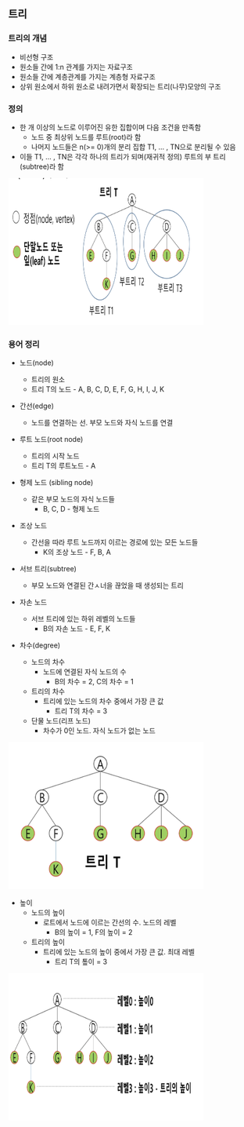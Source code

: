 ## 트리
### 트리의 개념
- 비선형 구조
- 원소들 간에 1:n 관계를 가지는 자료구조
- 원소들 간에 계층관계를 가지는 계층형 자료구조
- 상위 원소에서 하위 원소로 내려가면서 확장되는 트리(나무)모양의 구조

### 정의
- 한 개 이상의 노드로 이루어진 유한 집합이며 다음 조건을 만족함
    - 노드 중 최상위 노드를 루트(root)라 함
    - 나머지 노드들은 n(>= 0)개의 분리 집합 T1, ... , TN으로 분리될 수 있음
- 이들 T1, ... , TN은 각각 하나의 트리가 되며(재귀적 정의) 루트의 부 트리(subtree)라 함
<img src="images/image_1.png" alt="트리 구조" width="400" height="300">

### 용어 정리
- 노드(node) 
    - 트리의 원소
    - 트리 T의 노드 - A, B, C, D, E, F, G, H, I, J, K

- 간선(edge)
    - 노드를 연결하는 선. 부모 노드와 자식 노드를 연결

- 루트 노드(root node)
    - 트리의 시작 노드
    - 트리 T의 루트노드 - A

- 형제 노드 (sibling node)
    - 같은 부모 노드의 자식 노드들
        - B, C, D - 형제 노드

- 조상 노드
    - 간선을 따라 루트 노드까지 이르는 경로에 있는 모든 노드들
         - K의 조상 노드 - F, B, A

- 서브 트리(subtree)
    - 부모 노드와 연결된 간ㅅ너을 끊었을 때 생성되는 트리

- 자손 노드
    - 서브 트리에 있는 하위 레벨의 노드들
        - B의 자손 노드 - E, F, K

- 차수(degree)
    - 노드의 차수
        - 노드에 연결된 자식 노드의 수
            - B의 차수 = 2, C의 차수 = 1
    - 트리의 차수
        - 트리에 있는 노드의 차수 중에서 가장 큰 값
            - 트리 T의 차수 = 3
    - 단물 노드(리프 노드)
        - 차수가 0인 노드. 자식 노드가 없는 노드
<img src="images/image_2.png" alt="트리 구조" width="400" height="300">

- 높이
    - 노드의 높이
        - 로트에서 노드에 이르는 간선의 수. 노드의 레벨
            - B의 높이 = 1, F의 높이 = 2
    - 트리의 높이
        - 트리에 있는 노드의 높이 중에서 가장 큰 값. 최대 레벨
            - 트리 T의 톺이 = 3
<img src="images/image_3.png" alt="트리 높이" width="400" height="300">




